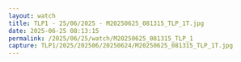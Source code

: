 ```yaml
---
layout: watch
title: TLP1 - 25/06/2025 - M20250625_081315_TLP_1T.jpg
date: 2025-06-25 08:13:15
permalink: /2025/06/25/watch/M20250625_081315_TLP_1
capture: TLP1/2025/202506/20250624/M20250625_081315_TLP_1T.jpg
---
```

